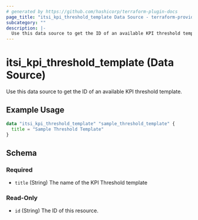 ```yaml
---
# generated by https://github.com/hashicorp/terraform-plugin-docs
page_title: "itsi_kpi_threshold_template Data Source - terraform-provider-splunk-itsi"
subcategory: ""
description: |-
  Use this data source to get the ID of an available KPI threshold template.
---
```


# itsi_kpi_threshold_template (Data Source)

Use this data source to get the ID of an available KPI threshold template.

## Example Usage

```terraform
data "itsi_kpi_threshold_template" "sample_threshold_template" {
  title = "Sample Threshold Template"
}
```

<!-- schema generated by tfplugindocs -->
## Schema

### Required

- `title` (String) The name of the KPI Threshold template

### Read-Only

- `id` (String) The ID of this resource.



